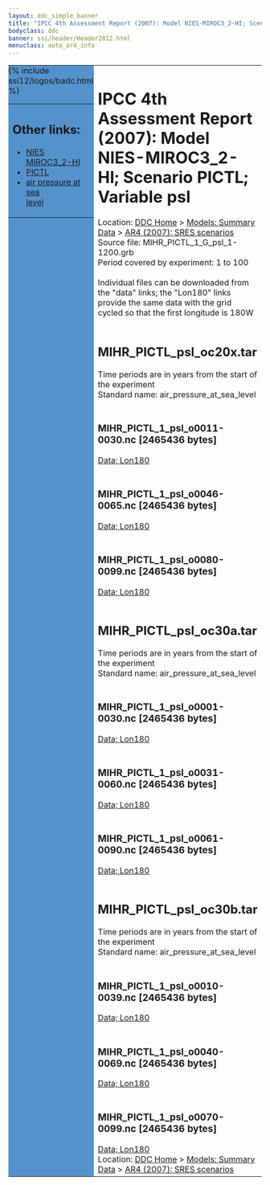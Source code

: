 ```yaml
---
layout: ddc_simple_banner
title: "IPCC 4th Assessment Report (2007): Model NIES-MIROC3_2-HI; Scenario PICTL; Variable psl"
bodyclass: ddc
banner: ssi/header/Header2012.html
menuclass: auto_ar4_info
---
```



<table width="100%" border="0" cellspacing="0" cellpadding="0" style="border-collapse: collapse;">
<tr style="margin:0;padding:0;border:0;">
<td style="margin:0;padding:0;border:0;height:1pt;width:150pt;background:#5492CD;" valign="top" >

<div id="lh-col2" class="auto_ar4_info">
<table class="menumain" bgcolor="#5492CD" cellspacing="0" width="100%" border="0">
<tr><td>
<h2> Other links:</h2>
<ul>
<li><a href="/auto/ar4/model-NIES-MIROC3_2-HI.html">NIES<br/>MIROC3_2-HI</a></li>
<li><a href="/auto/ar4/scenario-PICTL.html">PICTL</a></li>
<li><a href="/auto/ar4/var-air_pressure_at_sea_level.html">air pressure at sea<br/> level</a></li>
</ul>
</td></tr>
{% include ssi12/logos/badc.html %}
</table>
</div>
</td>
<td><h1>IPCC 4th Assessment Report (2007): Model NIES-MIROC3_2-HI; Scenario PICTL; Variable psl</h1>

<!-- Breadcrumb1 -->
<div id="breadcrumb1" align="left">
Location: <a href="/index.html">DDC Home</a> > <a href="/sim/gcm_clim/">Models: Summary Data</a>
> <a href="/sim/gcm_clim/SRES_AR4/index.html">AR4 (2007): SRES scenarios</a>
</div>
<!-- End of Breadcrumb1 -->Source file: MIHR_PICTL_1_G_psl_1-1200.grb
<br/>
Period covered by experiment: 1 to 100<br/>
<br/>Individual files can be downloaded from the "data" links; the "Lon180" links provide the same data
         with the grid cycled so that the first longitude is 180W<br/>
<br/><h2>MIHR_PICTL_psl_oc20x.tar</h2>
Time periods are in years from the start of the experiment<br/>
Standard name: air_pressure_at_sea_level<br>
<br/><h3>MIHR_PICTL_1_psl_o0011-0030.nc [2465436 bytes]</h3>
<a href="/cgi-bin/downl/ar4_nc/psl/MIHR_PICTL_1_psl_o0011-0030.nc">Data; </a><a href="/cgi-bin/downl/ar4_nc/psl/MIHR_PICTL_1_psl_o0011-0030.cyto180.nc"> Lon180</a><br/>
<br/><h3>MIHR_PICTL_1_psl_o0046-0065.nc [2465436 bytes]</h3>
<a href="/cgi-bin/downl/ar4_nc/psl/MIHR_PICTL_1_psl_o0046-0065.nc">Data; </a><a href="/cgi-bin/downl/ar4_nc/psl/MIHR_PICTL_1_psl_o0046-0065.cyto180.nc"> Lon180</a><br/>
<br/><h3>MIHR_PICTL_1_psl_o0080-0099.nc [2465436 bytes]</h3>
<a href="/cgi-bin/downl/ar4_nc/psl/MIHR_PICTL_1_psl_o0080-0099.nc">Data; </a><a href="/cgi-bin/downl/ar4_nc/psl/MIHR_PICTL_1_psl_o0080-0099.cyto180.nc"> Lon180</a><br/>
<br/><h2>MIHR_PICTL_psl_oc30a.tar</h2>
Time periods are in years from the start of the experiment<br/>
Standard name: air_pressure_at_sea_level<br>
<br/><h3>MIHR_PICTL_1_psl_o0001-0030.nc [2465436 bytes]</h3>
<a href="/cgi-bin/downl/ar4_nc/psl/MIHR_PICTL_1_psl_o0001-0030.nc">Data; </a><a href="/cgi-bin/downl/ar4_nc/psl/MIHR_PICTL_1_psl_o0001-0030.cyto180.nc"> Lon180</a><br/>
<br/><h3>MIHR_PICTL_1_psl_o0031-0060.nc [2465436 bytes]</h3>
<a href="/cgi-bin/downl/ar4_nc/psl/MIHR_PICTL_1_psl_o0031-0060.nc">Data; </a><a href="/cgi-bin/downl/ar4_nc/psl/MIHR_PICTL_1_psl_o0031-0060.cyto180.nc"> Lon180</a><br/>
<br/><h3>MIHR_PICTL_1_psl_o0061-0090.nc [2465436 bytes]</h3>
<a href="/cgi-bin/downl/ar4_nc/psl/MIHR_PICTL_1_psl_o0061-0090.nc">Data; </a><a href="/cgi-bin/downl/ar4_nc/psl/MIHR_PICTL_1_psl_o0061-0090.cyto180.nc"> Lon180</a><br/>
<br/><h2>MIHR_PICTL_psl_oc30b.tar</h2>
Time periods are in years from the start of the experiment<br/>
Standard name: air_pressure_at_sea_level<br>
<br/><h3>MIHR_PICTL_1_psl_o0010-0039.nc [2465436 bytes]</h3>
<a href="/cgi-bin/downl/ar4_nc/psl/MIHR_PICTL_1_psl_o0010-0039.nc">Data; </a><a href="/cgi-bin/downl/ar4_nc/psl/MIHR_PICTL_1_psl_o0010-0039.cyto180.nc"> Lon180</a><br/>
<br/><h3>MIHR_PICTL_1_psl_o0040-0069.nc [2465436 bytes]</h3>
<a href="/cgi-bin/downl/ar4_nc/psl/MIHR_PICTL_1_psl_o0040-0069.nc">Data; </a><a href="/cgi-bin/downl/ar4_nc/psl/MIHR_PICTL_1_psl_o0040-0069.cyto180.nc"> Lon180</a><br/>
<br/><h3>MIHR_PICTL_1_psl_o0070-0099.nc [2465436 bytes]</h3>
<a href="/cgi-bin/downl/ar4_nc/psl/MIHR_PICTL_1_psl_o0070-0099.nc">Data; </a><a href="/cgi-bin/downl/ar4_nc/psl/MIHR_PICTL_1_psl_o0070-0099.cyto180.nc"> Lon180</a><br/>
<!-- Breadcrumb2 -->
<div id="breadcrumb2" align="left">
Location: <a href="/index.html">DDC Home</a> > <a href="/sim/gcm_clim/">Models: Summary Data</a>
> <a href="/sim/gcm_clim/SRES_AR4/index.html">AR4 (2007): SRES scenarios</a>
</div>
<!-- End of Breadcrumb2 --></td></tr></table>
